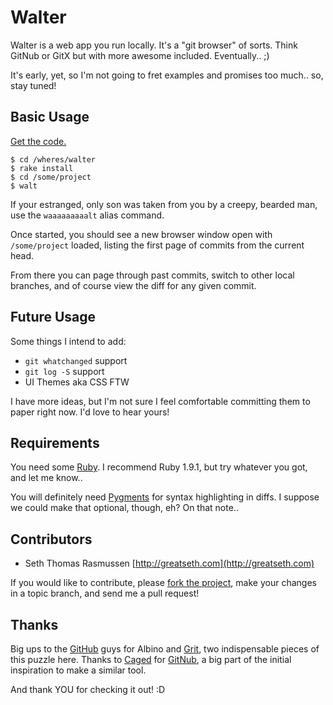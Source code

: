 # Walter

Walter is a web app you run locally. It's a "git browser" of sorts. Think GitNub or GitX but with more awesome included. Eventually.. ;)

It's early, yet, so I'm not going to fret examples and promises too much.. so, stay tuned!

## Basic Usage

[Get the code.](http://github.com/greatseth/walter)

    $ cd /wheres/walter
    $ rake install
    $ cd /some/project
    $ walt
  
If your estranged, only son was taken from you by a creepy, bearded man, use the `waaaaaaaaalt` alias command.

Once started, you should see a new browser window open with `/some/project` loaded, listing the first page of commits from the current head.

From there you can page through past commits, switch to other local branches, and of course view the diff for any given commit.

## Future Usage

Some things I intend to add:

  * `git whatchanged` support
  * `git log -S` support
  * UI Themes aka CSS FTW

I have more ideas, but I'm not sure I feel comfortable committing them to paper right now. I'd love to hear yours!

## Requirements

You need some [Ruby](http://ruby-lang.org). I recommend Ruby 1.9.1, but try whatever you got, and let me know..

You will definitely need [Pygments](http://pygments.org) for syntax highlighting in diffs. I suppose we could make that optional, though, eh? On that note..

## Contributors

- Seth Thomas Rasmussen [http://greatseth.com](http://greatseth.com)

If you would like to contribute, please [fork the project](http://github.com/greatseth/walter), make your changes in a topic branch, and send me a pull request!

## Thanks

Big ups to the [GitHub](http://github.com) guys for Albino and [Grit](http://github.com/mojombo/grit), two indispensable pieces of this puzzle here. Thanks to [Caged](http://github.com/caged) for [GitNub](http://github.com/caged/gitnub), a big part of the initial inspiration to make a similar tool.

And thank YOU for checking it out! :D
